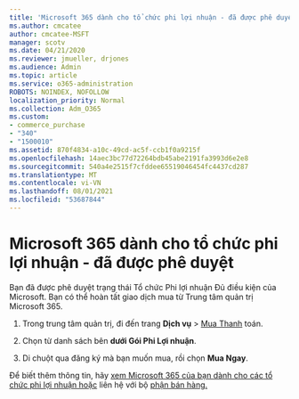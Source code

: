 ```yaml
---
title: 'Microsoft 365 dành cho tổ chức phi lợi nhuận - đã được phê duyệt '
ms.author: cmcatee
author: cmcatee-MSFT
manager: scotv
ms.date: 04/21/2020
ms.reviewer: jmueller, drjones
ms.audience: Admin
ms.topic: article
ms.service: o365-administration
ROBOTS: NOINDEX, NOFOLLOW
localization_priority: Normal
ms.collection: Adm_O365
ms.custom:
- commerce_purchase
- "340"
- "1500010"
ms.assetid: 870f4834-a10c-49cd-ac5f-ccb1f0a9215f
ms.openlocfilehash: 14aec3bc77d72264bdb45abe2191fa3993d6e2e8
ms.sourcegitcommit: 540a4e2515f7cfddee65519046454fc4437cd287
ms.translationtype: MT
ms.contentlocale: vi-VN
ms.lasthandoff: 08/01/2021
ms.locfileid: "53687844"
---
```

# <a name="microsoft-365-for-nonprofits---approved"></a>Microsoft 365 dành cho tổ chức phi lợi nhuận - đã được phê duyệt

Bạn đã được phê duyệt trạng thái Tổ chức Phi lợi nhuận Đủ điều kiện của Microsoft. Bạn có thể hoàn tất giao dịch mua từ Trung tâm quản trị Microsoft 365.

1. Trong trung tâm quản trị, đi đến trang **Dịch vụ** \> [Mua Thanh](https://go.microsoft.com/fwlink/p/?linkid=868433) toán.

2. Chọn từ danh sách bên **dưới Gói Phi Lợi nhuận**.

3. Di chuột qua đăng ký mà bạn muốn mua, rồi chọn **Mua Ngay**.

Để biết thêm thông tin, hãy [xem Microsoft 365 của bạn dành cho các tổ chức phi lợi nhuận hoặc](https://www.microsoft.com/nonprofits/microsoft-365) liên hệ với bộ [phận bán hàng.](https://www.microsoft.com/nonprofits/contact-us)
